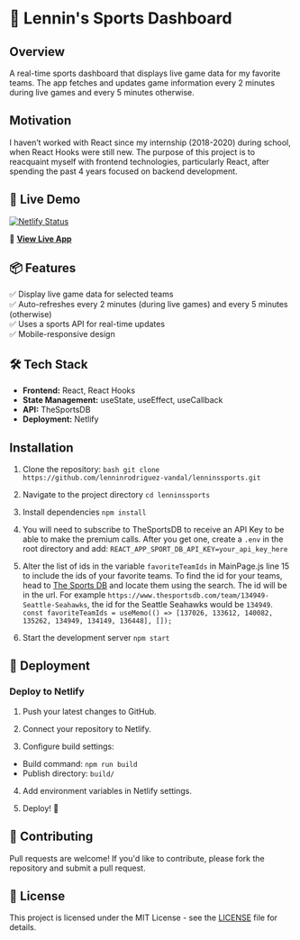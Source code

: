 # 🏀 Lennin's Sports Dashboard

## Overview
A real-time sports dashboard that displays live game data for my favorite teams. The app fetches and updates game information every 2 minutes during live games and every 5 minutes otherwise. 

## Motivation
I haven’t worked with React since my internship (2018-2020) during school, when React Hooks were still new. The purpose of this project is to reacquaint myself with frontend technologies, particularly React, after spending the past 4 years focused on backend development. 

## 🚀 Live Demo
[![Netlify Status](https://api.netlify.com/api/v1/badges/35a807ad-ce0a-4680-b03e-899114494d45/deploy-status)](https://app.netlify.com/sites/lenninlovessports/deploys)

🔗 **[View Live App](https://lenninlovessports.netlify.app)**

## 📦 Features
✅ Display live game data for selected teams  
✅ Auto-refreshes every 2 minutes (during live games) and every 5 minutes (otherwise)  
✅ Uses a sports API for real-time updates  
✅ Mobile-responsive design  

## 🛠 Tech Stack
- **Frontend:** React, React Hooks
- **State Management:** useState, useEffect, useCallback
- **API:** TheSportsDB
- **Deployment:** Netlify

## Installation

1. Clone the repository:
```bash git clone https://github.com/lenninrodriguez-vandal/lenninssports.git```

2. Navigate to the project directory
```cd lenninssports```

3. Install dependencies
```npm install```

4. You will need to subscribe to TheSportsDB to receive an API Key to be able to make the premium calls. After you get one, create a `.env` in the root directory and add:
```REACT_APP_SPORT_DB_API_KEY=your_api_key_here```

5. Alter the list of ids in the variable `favoriteTeamIds` in MainPage.js line 15 to include the ids of your favorite teams. To find the id for your teams, head to [The Sports DB](https://www.thesportsdb.com/) and locate them using the search. The id will be in the url. For example `https://www.thesportsdb.com/team/134949-Seattle-Seahawks`, the id for the Seattle Seahawks would be `134949`.
```const favoriteTeamIds = useMemo(() => [137026, 133612, 140082, 135262, 134949, 134149, 136448], []);```

6. Start the development server
```npm start```

## 🚀 Deployment
### Deploy to Netlify
1. Push your latest changes to GitHub.

2. Connect your repository to Netlify.

3. Configure build settings:
- Build command: `npm run build`
- Publish directory: `build/`

4. Add environment variables in Netlify settings.

5. Deploy! 🎉

## 🤝 Contributing
Pull requests are welcome! If you'd like to contribute, please fork the repository and submit a pull request.

## 📜 License
This project is licensed under the MIT License - see the [LICENSE](LICENSE) file for details.
